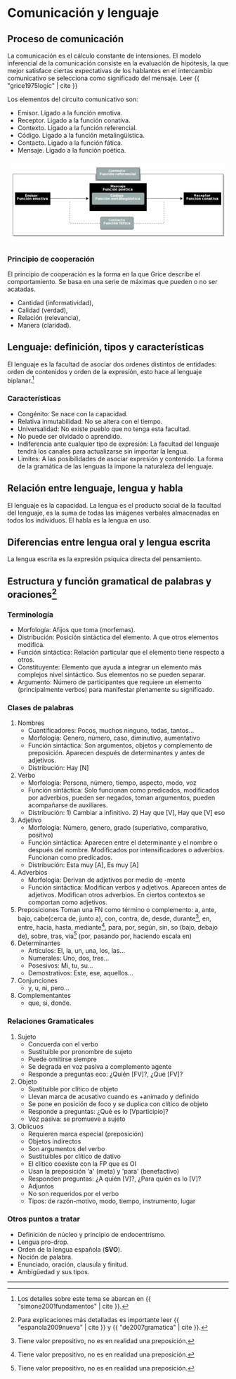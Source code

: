 # Comunicación y lenguaje

## Proceso de comunicación

La comunicación es el cálculo constante de intensiones. El modelo inferencial de la comunicación
consiste en  la evaluación  de hipótesis,  la que  mejor satisface  ciertas expectativas  de los
hablantes  en  el   intercambio  comunicativo  se  selecciona  como   significado  del  mensaje.
Leer {{ "grice1975logic" | cite }}

Los elementos del circuito comunicativo son:

* Emisor. Ligado a la función emotiva.
* Receptor. Ligado a la función conativa.
* Contexto. Ligado a la función referencial.
* Código. Ligado a la función metalingüística.
* Contacto. Ligado a la función fática.
* Mensaje. Ligado a la función poética.

![img](../im/circuito.png)

### Principio de cooperación

El principio de cooperación  es la forma en la que Grice describe  el comportamiento. Se basa en
una serie de máximas que pueden o no ser acatadas.

* Cantidad \(informatividad\),
* Calidad \(verdad\),
* Relación \(relevancia\),
* Manera \(claridad\).

## Lenguaje: definición, tipos y características

El lenguaje es la facultad de asociar dos  ordenes distintos de entidades: orden de contenidos y
orden de la expresión, esto hace al lenguaje biplanar.[^1]

### Características

* Congénito: Se nace con la capacidad.
* Relativa inmutabilidad: No se altera con el tiempo.
* Universalidad: No existe pueblo que no tenga esta facultad.
* No puede ser olvidado o aprendido.
* Indiferencia  ante cualquier tipo  de expresión: La facultad  del lenguaje tendrá  los canales
  para actualizarse sin importar la lengua.
* Límites: A las posibilidades de asociar expresión y contenido. La forma de la gramática de las
  lenguas la impone la naturaleza del lenguaje.

## Relación entre lenguaje, lengua y habla

El lenguaje es la capacidad. La lengua es el  producto social de la facultad del lenguaje, es la
suma de todas las  imágenes verbales almacenadas en todos los individuos. El  habla es la lengua
en uso.

## Diferencias entre lengua oral y lengua escrita

La lengua escrita es la expresión psíquica directa del pensamiento.

## Estructura y función gramatical de palabras y oraciones[^2]

### Terminología

* Morfología: Afijos que toma \(morfemas\).
* Distribución: Posición sintáctica del elemento. A que otros elementos modifica.
* Función sintáctica: Relación particular que el elemento tiene respecto a otros.
* Constituyente: Elemento que  ayuda a integrar un elemento más  complejos nivel sintáctico. Sus
  elementos no se pueden separar.
* Argumento: Número  de participantes  que requiere  un elemento  \(principalmente verbos\)  para
  manifestar plenamente su significado.

### Clases de palabras

1. Nombres
   * Cuantificadores: Pocos, muchos ninguno, todas, tantos...
   * Morfología: Genero, número, caso, diminutivo, aumentativo
   * Función sintáctica: Son argumentos, objetos y  complemento de preposición. Aparecen después de
     determinantes y antes de adjetivos.
   * Distribución: Hay \[N\]
2. Verbo
   * Morfología: Persona, número, tiempo, aspecto, modo, voz
   * Función  sintáctica: Solo funcionan  como predicados,  modificados por adverbios,  pueden ser
     negados, toman argumentos, pueden acompañarse de auxiliares.
   * Distribución: 1\) Cambiar a infinitivo. 2\) Hay que \[V\], Hay que \[V\] eso
3. Adjetivo
   * Morfología: Número, genero, grado \(superlativo, comparativo, positivo\)
   * Función  sintáctica:   Aparecen  entre  el  determinante  y  el   nombre  o  después  del
     nombre. Modificados por intensificadores o adverbios. Funcionan como predicados.
   * Distribución: Esta muy \[A\], Es muy \[A\]
4. Adverbios
   * Morfología: Derivan de adjetivos por medio de -mente
   * Función sintáctica:  Modifican verbos y adjetivos. Aparecen antes  de adjetivos. Modifican
     otros adverbios. En ciertos contextos se comportan como adjetivos.
5. Preposiciones
   Toman una FN como término o complemento: a, ante, bajo, cabe\(cerca de, junto a\), con, contra,
   de, desde,  durante[^3], en,  entre, hacia,  hasta, mediante[^4], para,  por, según,  sin, so
   \(bajo, debajo de\), sobre, tras, vía[^5] \(por, pasando por, haciendo escala en\)
6. Determinantes
   * Artículos: El, la, un, una, los, las...
   * Numerales: Uno, dos, tres...
   * Posesivos: Mi, tu, su...
   * Demostrativos: Este, ese, aquellos...
7. Conjunciones
   * y, u, ni, pero...
8. Complementantes
   * que, si, donde.

### Relaciones Gramaticales

1. Sujeto
   * Concuerda con el verbo
   * Sustituible por pronombre de sujeto
   * Puede omitirse siempre
   * Se degrada en voz pasiva a complemento agente
   * Responde a preguntas eco: ¿Quién \[FV\]?, ¿Qué \[FV\]?
2. Objeto
   * Sustituible por clítico de objeto
   * Llevan marca de acusativo cuando es +animado y definido
   * Se pone en posición de foco y se duplica con clítico de objeto
   * Responde a preguntas: ¿Qué es lo \[Vparticipio\]?
   * Voz pasiva: se promueve a sujeto
3. Oblicuos
   * Requieren marca especial \(preposición\)
   * Objetos indirectos
   * Son argumentos del verbo
   * Sustituibles por clítico de dativo
   * El clítico coexiste con la FP que es OI
   * Usan la preposición 'a' \(meta\) y 'para' \(benefactivo\)
   * Responden  preguntas: ¿A quién \[V\]?, ¿Para quién es lo \[V\]?
   * Adjuntos
   * No son requeridos por el verbo
   * Tipos: de razón-motivo, modo, tiempo, instrumento, lugar

### Otros puntos a tratar

* Definición de núcleo y principio de endocentrismo.
* Lengua pro-drop.
* Orden de la lengua española \(**SVO**\).
* Noción de palabra.
* Enunciado, oración, clausula y finitud.
* Ambigüedad y sus tipos.

---

[^1]: Los detalles sobre este tema se abarcan en {{ "simone2001fundamentos" | cite }}.

[^2]: Para explicaciones más detalladas es importante leer {{ "espanola2009nueva" | cite }} y {{ "de2007gramatica" | cite }}.

[^3]: Tiene valor prepositivo, no es en realidad una preposición.

[^4]: Tiene valor prepositivo, no es en realidad una preposición.

[^5]: Tiene valor prepositivo, no es en realidad una preposición.

